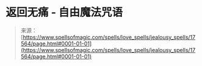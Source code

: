 <!--yml

分类：未分类

日期：2024年06月12日 18:58:45

-->

# 返回无痛 - 自由魔法咒语

> 来源：[https://www.spellsofmagic.com/spells/love_spells/jealousy_spells/17564/page.html#0001-01-01](https://www.spellsofmagic.com/spells/love_spells/jealousy_spells/17564/page.html#0001-01-01)
